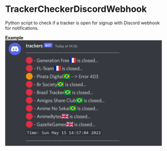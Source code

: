 # TrackerCheckerDiscordWebhook

Python script to check if a tracker is open for signup with Discord webhook for notifications.

**Example**
![example](example.png)
